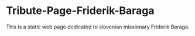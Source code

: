 # Tribute-Page-Friderik-Baraga

This is a static web page dedicated to slovenian missionary Friderik Baraga.
